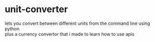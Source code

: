 # unit-converter
lets you convert between different units from the command line using python  
plus a currency convertor that i made to learn how to use apis
